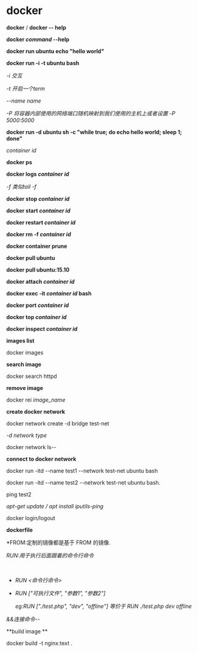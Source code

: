 # docker

<!--help-->

**docker** / **docker -- help**

**docker *command* --help**



**docker run ubuntu echo "hello world"**



**docker run -i -t ubuntu bash**

*-i 交互*

*-t 开启一个term*

*--name name*

*-P 将容器内部使用的网络端口随机映射到我们使用的主机上或者设置 -P 5000:5000*



**docker run -d ubuntu sh -c "while true; do echo hello world; sleep 1; done"**

*container id*



**docker ps**



**docker logs *container id***

*-f 类似tail -f*



**docker stop *container id***



**docker start *container id***

**docker restart *container id***



**docker rm -f *container id***



**docker container prune**



**docker pull ubuntu**

**docker pull ubuntu:15.10**



<!--进入容器-->

**docker attach *container id***

**docker exec -it *container id* bash**



**docker port *container id***



**docker top *container id***



<!--查看 Docker 的底层信息-->

**docker inspect *container id***



**images list**

docker images



**search image**

docker search httpd



**remove image**

docker rei *image_name*

  

  



**create docker network**

docker network create -d bridge test-net

*-d network type*

docker network ls--



**connect to docker network**

docker run -itd --name test1 --network test-net ubuntu bash

docker run -itd --name test2 --network test-net ubuntu bash. 



ping test2

*apt-get update / apt install iputils-ping*



docker login/logout



**dockerfile**

*FROM:定制的镜像都是基于 FROM 的镜像. 

  

  



*RUN:用于执行后面跟着的命令行命令*

<br>

  



- *RUN <命令行命令>*

- *RUN ["可执行文件", "参数1", "参数2"]*

  *eg:RUN ["./test.php", "dev", "offline"] 等价于 RUN ./test.php dev offline*

*&&连接命令*--    

 

**build image ** 

docker build -t nginx:text .

